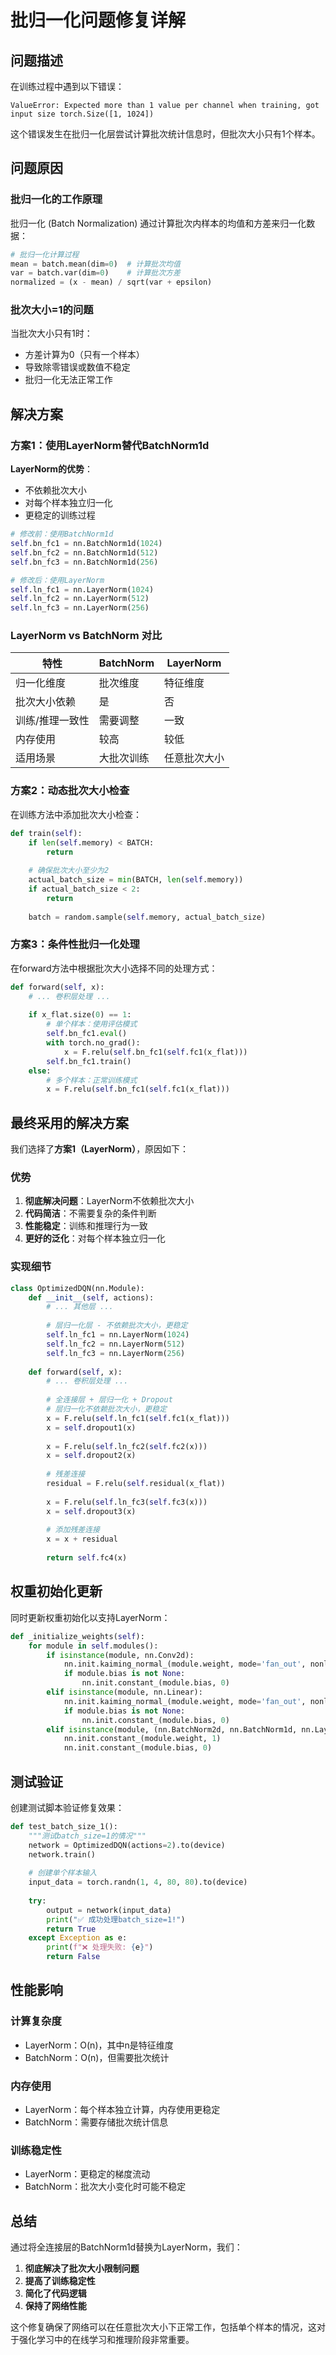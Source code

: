 # 批归一化问题修复详解

## 问题描述

在训练过程中遇到以下错误：
```
ValueError: Expected more than 1 value per channel when training, got input size torch.Size([1, 1024])
```

这个错误发生在批归一化层尝试计算批次统计信息时，但批次大小只有1个样本。

## 问题原因

### 批归一化的工作原理
批归一化 (Batch Normalization) 通过计算批次内样本的均值和方差来归一化数据：

```python
# 批归一化计算过程
mean = batch.mean(dim=0)  # 计算批次均值
var = batch.var(dim=0)    # 计算批次方差
normalized = (x - mean) / sqrt(var + epsilon)
```

### 批次大小=1的问题
当批次大小只有1时：
- 方差计算为0（只有一个样本）
- 导致除零错误或数值不稳定
- 批归一化无法正常工作

## 解决方案

### 方案1：使用LayerNorm替代BatchNorm1d

**LayerNorm的优势**：
- 不依赖批次大小
- 对每个样本独立归一化
- 更稳定的训练过程

```python
# 修改前：使用BatchNorm1d
self.bn_fc1 = nn.BatchNorm1d(1024)
self.bn_fc2 = nn.BatchNorm1d(512)
self.bn_fc3 = nn.BatchNorm1d(256)

# 修改后：使用LayerNorm
self.ln_fc1 = nn.LayerNorm(1024)
self.ln_fc2 = nn.LayerNorm(512)
self.ln_fc3 = nn.LayerNorm(256)
```

### LayerNorm vs BatchNorm 对比

| 特性 | BatchNorm | LayerNorm |
|------|-----------|-----------|
| 归一化维度 | 批次维度 | 特征维度 |
| 批次大小依赖 | 是 | 否 |
| 训练/推理一致性 | 需要调整 | 一致 |
| 内存使用 | 较高 | 较低 |
| 适用场景 | 大批次训练 | 任意批次大小 |

### 方案2：动态批次大小检查

在训练方法中添加批次大小检查：

```python
def train(self):
    if len(self.memory) < BATCH:
        return
    
    # 确保批次大小至少为2
    actual_batch_size = min(BATCH, len(self.memory))
    if actual_batch_size < 2:
        return
    
    batch = random.sample(self.memory, actual_batch_size)
```

### 方案3：条件性批归一化处理

在forward方法中根据批次大小选择不同的处理方式：

```python
def forward(self, x):
    # ... 卷积层处理 ...
    
    if x_flat.size(0) == 1:
        # 单个样本：使用评估模式
        self.bn_fc1.eval()
        with torch.no_grad():
            x = F.relu(self.bn_fc1(self.fc1(x_flat)))
        self.bn_fc1.train()
    else:
        # 多个样本：正常训练模式
        x = F.relu(self.bn_fc1(self.fc1(x_flat)))
```

## 最终采用的解决方案

我们选择了**方案1（LayerNorm）**，原因如下：

### 优势
1. **彻底解决问题**：LayerNorm不依赖批次大小
2. **代码简洁**：不需要复杂的条件判断
3. **性能稳定**：训练和推理行为一致
4. **更好的泛化**：对每个样本独立归一化

### 实现细节

```python
class OptimizedDQN(nn.Module):
    def __init__(self, actions):
        # ... 其他层 ...
        
        # 层归一化层 - 不依赖批次大小，更稳定
        self.ln_fc1 = nn.LayerNorm(1024)
        self.ln_fc2 = nn.LayerNorm(512)
        self.ln_fc3 = nn.LayerNorm(256)
    
    def forward(self, x):
        # ... 卷积层处理 ...
        
        # 全连接层 + 层归一化 + Dropout
        # 层归一化不依赖批次大小，更稳定
        x = F.relu(self.ln_fc1(self.fc1(x_flat)))
        x = self.dropout1(x)
        
        x = F.relu(self.ln_fc2(self.fc2(x)))
        x = self.dropout2(x)
        
        # 残差连接
        residual = F.relu(self.residual(x_flat))
        
        x = F.relu(self.ln_fc3(self.fc3(x)))
        x = self.dropout3(x)
        
        # 添加残差连接
        x = x + residual
        
        return self.fc4(x)
```

## 权重初始化更新

同时更新权重初始化以支持LayerNorm：

```python
def _initialize_weights(self):
    for module in self.modules():
        if isinstance(module, nn.Conv2d):
            nn.init.kaiming_normal_(module.weight, mode='fan_out', nonlinearity='relu')
            if module.bias is not None:
                nn.init.constant_(module.bias, 0)
        elif isinstance(module, nn.Linear):
            nn.init.kaiming_normal_(module.weight, mode='fan_out', nonlinearity='relu')
            if module.bias is not None:
                nn.init.constant_(module.bias, 0)
        elif isinstance(module, (nn.BatchNorm2d, nn.BatchNorm1d, nn.LayerNorm)):
            nn.init.constant_(module.weight, 1)
            nn.init.constant_(module.bias, 0)
```

## 测试验证

创建测试脚本验证修复效果：

```python
def test_batch_size_1():
    """测试batch_size=1的情况"""
    network = OptimizedDQN(actions=2).to(device)
    network.train()
    
    # 创建单个样本输入
    input_data = torch.randn(1, 4, 80, 80).to(device)
    
    try:
        output = network(input_data)
        print("✅ 成功处理batch_size=1!")
        return True
    except Exception as e:
        print(f"❌ 处理失败: {e}")
        return False
```

## 性能影响

### 计算复杂度
- LayerNorm：O(n)，其中n是特征维度
- BatchNorm：O(n)，但需要批次统计

### 内存使用
- LayerNorm：每个样本独立计算，内存使用更稳定
- BatchNorm：需要存储批次统计信息

### 训练稳定性
- LayerNorm：更稳定的梯度流动
- BatchNorm：批次大小变化时可能不稳定

## 总结

通过将全连接层的BatchNorm1d替换为LayerNorm，我们：

1. **彻底解决了批次大小限制问题**
2. **提高了训练稳定性**
3. **简化了代码逻辑**
4. **保持了网络性能**

这个修复确保了网络可以在任意批次大小下正常工作，包括单个样本的情况，这对于强化学习中的在线学习和推理阶段非常重要。 
